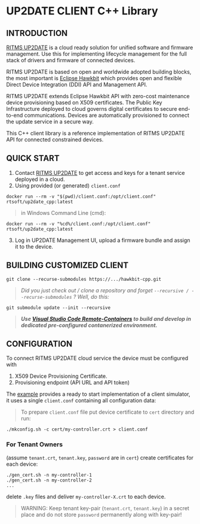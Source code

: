 # UP2DATE CLIENT C++ Library

## INTRODUCTION

[RITMS UP2DATE](https://ritms.online) is a cloud ready solution for unified software and firmware management. Use this for implementing lifecycle management for the full stack of drivers and firmware of connected devices.

RITMS UP2DATE is based on open and worldwide adopted building blocks, the most important is [Eclipse Hawkbit](https://www.eclipse.org/hawkbit/) which provides open and flexible Direct Device Integration (DDI) API and Management API.

RITMS UP2DATE extends Eclipse Hawkbit API with zero-cost maintenance device provisioning based on X509 certificates. The Public Key Infrastructure deployed to cloud governs digital certificates to secure end-to-end communications. Devices are automatically provisioned to connect the update service in a secure way.

This C++ client library is a reference implementation of RITMS UP2DATE API for connected constrained devices.

## QUICK START

1. Contact [RITMS UP2DATE](https://ritms.online) to get access and keys for a tenant service deployed in a cloud.
2. Using provided (or generated) `client.conf`
```shell   
docker run --rm -v "$(pwd)/client.conf:/opt/client.conf" rtsoft/up2date_cpp:latest
```
> in Windows Command Line (cmd):
```shell   
docker run --rm -v "%cd%/client.conf:/opt/client.conf" rtsoft/up2date_cpp:latest
```

3. Log in UP2DATE Management UI, upload a firmware bundle and assign it to the device. 

## BUILDING CUSTOMIZED CLIENT

```shell   
git clone --recurse-submodules https://.../hawkbit-cpp.git
```

> *Did you just check out / clone a repository and forget `--recursive / --recurse-submodules` ? Well, do this:*
```shell   
git submodule update --init --recursive
```

> ***Use [Visual Studio Code Remote-Containers](README-vscode.md) to build and develop in dedicated pre-configured contanerized environment.*** 

## CONFIGURATION

To connect RITMS UP2DATE cloud service the device must be configured with
1. X509 Device Provisioning Certificate.
2. Provisioning endpoint (API URL and API token)

The [example](example/README.md) provides a ready to start implementation of a client simulator, it uses a single `client.conf` containing all configuration data:

> To prepare `client.conf` file put device certificate to `cert` directory and run:
```shell
./mkconfig.sh -c cert/my-controller.crt > client.conf
```

### For Tenant Owners
(assume `tenant.crt`, `tenant.key`, `password` are in `cert`) create certificates for each device:
```shell   
./gen_cert.sh -n my-controller-1
./gen_cert.sh -n my-controller-2
...
```   

delete `.key` files and deliver `my-controller-X.crt` to each device.

 > WARNING: Keep tenant key-pair (`tenant.crt`, `tenant.key`) in a secret place and do not store `password` permanently along with key-pair!